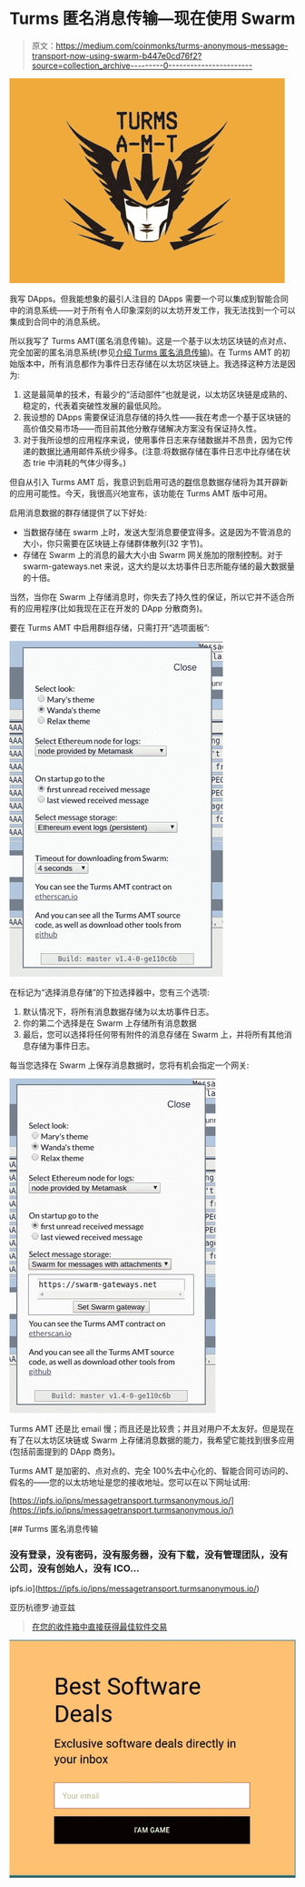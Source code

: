 # Turms 匿名消息传输—现在使用 Swarm

> 原文：<https://medium.com/coinmonks/turms-anonymous-message-transport-now-using-swarm-b447e0cd76f2?source=collection_archive---------0----------------------->

![](img/dfd890835584672ae7fc3f4bf746386d.png)

我写 DApps。但我能想象的最引人注目的 DApps 需要一个可以集成到智能合同中的消息系统——对于所有令人印象深刻的以太坊开发工作，我无法找到一个可以集成到合同中的消息系统。

所以我写了 Turms AMT(匿名消息传输)。这是一个基于以太坊区块链的点对点、完全加密的匿名消息系统(参见[介绍 Turms 匿名消息传输](/@alejandrodiaz_71295/introducing-turms-anonymous-message-transport-2e40b31dbdc2?source=friends_link&sk=1cdec02ea57b2fd0bb66d5e711d0a256))。在 Turms AMT 的初始版本中，所有消息都作为事件日志存储在以太坊区块链上。我选择这种方法是因为:

1.  这是最简单的技术，有最少的“活动部件”也就是说，以太坊区块链是成熟的、稳定的，代表着突破性发展的最低风险。
2.  我设想的 DApps 需要保证消息存储的持久性——我在考虑一个基于区块链的高价值交易市场——而目前其他分散存储解决方案没有保证持久性。
3.  对于我所设想的应用程序来说，使用事件日志来存储数据并不昂贵，因为它传递的数据比通用邮件系统少得多。(注意:将数据存储在事件日志中比存储在状态 trie 中消耗的气体少得多。)

但自从引入 Turms AMT 后，我意识到启用可选的[群](https://swarm-gateways.net/bzz:/theswarm.eth/)信息数据存储将为其开辟新的应用可能性。今天，我很高兴地宣布，该功能在 Turms AMT 版中可用。

启用消息数据的群存储提供了以下好处:

*   当数据存储在 swarm 上时，发送大型消息要便宜得多。这是因为不管消息的大小，你只需要在区块链上存储群体散列(32 字节)。
*   存储在 Swarm 上的消息的最大大小由 Swarm 网关施加的限制控制。对于 swarm-gateways.net 来说，这大约是以太坊事件日志所能存储的最大数据量的十倍。

当然，当你在 Swarm 上存储消息时，你失去了持久性的保证，所以它并不适合所有的应用程序(比如我现在正在开发的 DApp 分散商务)。

要在 Turms AMT 中启用群组存储，只需打开“选项面板”:

![](img/b2d339c212bd6c584b1e5950ba0aa788.png)

在标记为“选择消息存储”的下拉选择器中，您有三个选项:

1.  默认情况下，将所有消息数据存储为以太坊事件日志。
2.  你的第二个选择是在 Swarm 上存储所有消息数据
3.  最后，您可以选择将任何带有附件的消息存储在 Swarm 上，并将所有其他消息存储为事件日志。

每当您选择在 Swarm 上保存消息数据时，您将有机会指定一个网关:

![](img/77b61d3fd2e35f3f10fa74434ccfbc8a.png)

Turms AMT 还是比 email 慢；而且还是比较贵；并且对用户不太友好。但是现在有了在以太坊区块链或 Swarm 上存储消息数据的能力，我希望它能找到很多应用(包括前面提到的 DApp 商务)。

Turms AMT 是加密的、点对点的、完全 100%去中心化的、智能合同可访问的、假名的——您的以太坊地址是您的接收地址。您可以在以下网址试用:

[https://ipfs.io/ipns/messagetransport.turmsanonymous.io/](https://ipfs.io/ipns/messagetransport.turmsanonymous.io/)

[](https://ipfs.io/ipns/messagetransport.turmsanonymous.io/) [## Turms 匿名消息传输

### 没有登录，没有密码，没有服务器，没有下载，没有管理团队，没有公司，没有创始人，没有 ICO…

ipfs.io](https://ipfs.io/ipns/messagetransport.turmsanonymous.io/) 

亚历杭德罗·迪亚兹

> [在您的收件箱中直接获得最佳软件交易](https://coincodecap.com/?utm_source=coinmonks)

[![](img/7c0b3dfdcbfea594cc0ae7d4f9bf6fcb.png)](https://coincodecap.com/?utm_source=coinmonks)